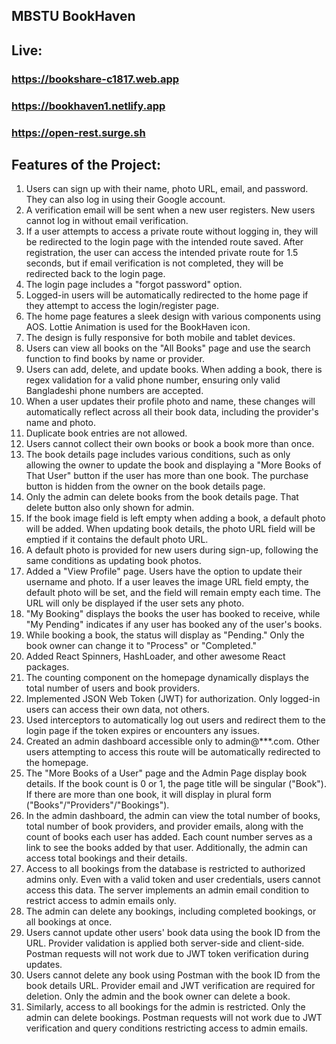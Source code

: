 ## MBSTU BookHaven

## Live:

### https://bookshare-c1817.web.app

### https://bookhaven1.netlify.app

### https://open-rest.surge.sh

## Features of the Project:

1. Users can sign up with their name, photo URL, email, and password. They can also log in using their Google account.
2. A verification email will be sent when a new user registers. New users cannot log in without email verification.
3. If a user attempts to access a private route without logging in, they will be redirected to the login page with the intended route saved. After registration, the user can access the intended private route for 1.5 seconds, but if email verification is not completed, they will be redirected back to the login page.
4. The login page includes a "forgot password" option.
5. Logged-in users will be automatically redirected to the home page if they attempt to access the login/register page.
6. The home page features a sleek design with various components using AOS. Lottie Animation is used for the BookHaven icon.
7. The design is fully responsive for both mobile and tablet devices.
8. Users can view all books on the "All Books" page and use the search function to find books by name or provider.
9. Users can add, delete, and update books. When adding a book, there is regex validation for a valid phone number, ensuring only valid Bangladeshi phone numbers are accepted.
10. When a user updates their profile photo and name, these changes will automatically reflect across all their book data, including the provider's name and photo.
11. Duplicate book entries are not allowed.
12. Users cannot collect their own books or book a book more than once.
13. The book details page includes various conditions, such as only allowing the owner to update the book and displaying a "More Books of That User" button if the user has more than one book. The purchase button is hidden from the owner on the book details page.
14. Only the admin can delete books from the book details page. That delete button also only shown for admin.
15. If the book image field is left empty when adding a book, a default photo will be added. When updating book details, the photo URL field will be emptied if it contains the default photo URL.
16. A default photo is provided for new users during sign-up, following the same conditions as updating book photos.
17. Added a "View Profile" page. Users have the option to update their username and photo. If a user leaves the image URL field empty, the default photo will be set, and the field will remain empty each time. The URL will only be displayed if the user sets any photo.
18. "My Booking" displays the books the user has booked to receive, while "My Pending" indicates if any user has booked any of the user's books.
19. While booking a book, the status will display as "Pending." Only the book owner can change it to "Process" or "Completed."
20. Added React Spinners, HashLoader, and other awesome React packages.
21. The counting component on the homepage dynamically displays the total number of users and book providers.
22. Implemented JSON Web Token (JWT) for authorization. Only logged-in users can access their own data, not others.
23. Used interceptors to automatically log out users and redirect them to the login page if the token expires or encounters any issues.
24. Created an admin dashboard accessible only to admin@***.com. Other users attempting to access this route will be automatically redirected to the homepage.
25. The "More Books of a User" page and the Admin Page display book details. If the book count is 0 or 1, the page title will be singular ("Book"). If there are more than one book, it will display in plural form ("Books"/"Providers"/"Bookings").
26. In the admin dashboard, the admin can view the total number of books, total number of book providers, and provider emails, along with the count of books each user has added. Each count number serves as a link to see the books added by that user. Additionally, the admin can access total bookings and their details.
27. Access to all bookings from the database is restricted to authorized admins only. Even with a valid token and user credentials, users cannot access this data. The server implements an admin email condition to restrict access to admin emails only.
28. The admin can delete any bookings, including completed bookings, or all bookings at once.
29. Users cannot update other users' book data using the book ID from the URL. Provider validation is applied both server-side and client-side. Postman requests will not work due to JWT token verification during updates.
30. Users cannot delete any book using Postman with the book ID from the book details URL. Provider email and JWT verification are required for deletion. Only the admin and the book owner can delete a book.
31. Similarly, access to all bookings for the admin is restricted. Only the admin can delete bookings. Postman requests will not work due to JWT verification and query conditions restricting access to admin emails.
